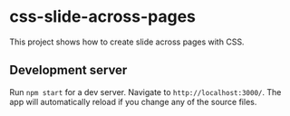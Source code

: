 # css-slide-across-pages

This project shows how to create slide across pages with CSS.

## Development server

Run `npm start` for a dev server. Navigate to `http://localhost:3000/`. The app will automatically reload if you change any of the source files.
